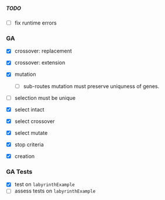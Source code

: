 ##### TODO

- [ ] fix runtime errors

### GA

- [x] crossover: replacement
- [x] crossover: extension

- [x] mutation

  - [ ] sub-routes mutation must preserve uniquness of genes.

- [ ] selection must be unique

- [x] select intact
- [x] select crossover
- [x] select mutate

- [x] stop criteria

- [x] creation

### GA Tests

- [x] test on `labyrinthExample`
- [ ] assess tests on `labyrinthExample`

